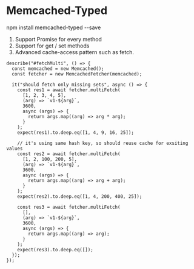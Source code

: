 # Memcached-Typed

npm install memcached-typed --save

1. Support Promise for every method
2. Support <T> for get / set methods
3. Advanced cache-access pattern such as fetch.

```
describe("#fetchMulti", () => {
  const memcached = new Memcached();
  const fetcher = new MemcachedFetcher(memcached);

  it("should fetch only missing sets", async () => {
    const res1 = await fetcher.multiFetch(
      [1, 2, 3, 4, 5],
      (arg) => `v1-${arg}`,
      3600,
      async (args) => {
        return args.map((arg) => arg * arg);
      }
    );
    expect(res1).to.deep.eq([1, 4, 9, 16, 25]);

    // it's using same hash key, so should reuse cache for exsiting values
    const res2 = await fetcher.multiFetch(
      [1, 2, 100, 200, 5],
      (arg) => `v1-${arg}`,
      3600,
      async (args) => {
        return args.map((arg) => arg + arg);
      }
    );
    expect(res2).to.deep.eq([1, 4, 200, 400, 25]);

    const res3 = await fetcher.multiFetch(
      [],
      (arg) => `v1-${arg}`,
      3600,
      async (args) => {
        return args.map((arg) => arg);
      }
    );
    expect(res3).to.deep.eq([]);
  });
});
```